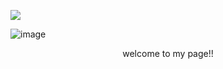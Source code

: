 ![](https://komarev.com/ghpvc/?username=Gr1m-Reaper&color=red)

![image](https://i.pinimg.com/1200x/70/27/8b/70278bfd4ed71660dabd6c23c1a920e1.jpg)
<p align="center">
welcome to my page!!
